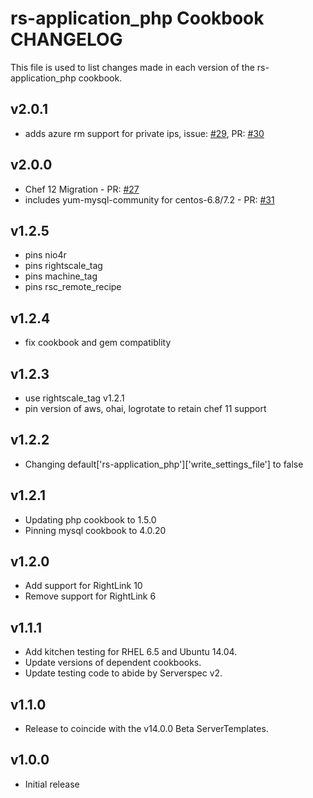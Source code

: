 rs-application_php Cookbook CHANGELOG
==========================

This file is used to list changes made in each version of the rs-application_php cookbook.

v2.0.1
------
- adds azure rm support for private ips, issue: [#29][], PR: [#30][]

v2.0.0
------
- Chef 12 Migration - PR: [#27][]
- includes yum-mysql-community for centos-6.8/7.2 - PR: [#31][]

v1.2.5
------
- pins nio4r
- pins rightscale_tag
- pins machine_tag
- pins rsc_remote_recipe

v1.2.4
------
- fix cookbook and gem compatiblity

v1.2.3
------
- use rightscale_tag v1.2.1
- pin version of aws, ohai, logrotate to retain chef 11 support

v1.2.2
------
- Changing default['rs-application_php']['write_settings_file'] to false

v1.2.1
------
- Updating php cookbook to 1.5.0
- Pinning mysql cookbook to 4.0.20

v1.2.0
------
- Add support for RightLink 10
- Remove support for RightLink 6

v1.1.1
------
- Add kitchen testing for RHEL 6.5 and Ubuntu 14.04.
- Update versions of dependent cookbooks.
- Update testing code to abide by Serverspec v2.

v1.1.0
------

- Release to coincide with the v14.0.0 Beta ServerTemplates.

v1.0.0
------

- Initial release

<!--- The following link definition list is generated by PimpMyChangelog --->
[#29]: https://github.com/rightscale-cookbooks/rs-application_php/issues/29
[#30]: https://github.com/rightscale-cookbooks/rs-application_php/issues/30
[#27]: https://github.com/rightscale-cookbooks/rs-application_php/issues/27
[#31]: https://github.com/rightscale-cookbooks/rs-application_php/issues/31
